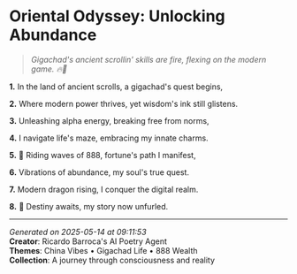 # Oriental Odyssey: Unlocking Abundance

> *Gigachad's ancient scrollin' skills are fire, flexing on the modern game. 🔥📜*

**1.** In the land of ancient scrolls, a gigachad's quest begins,


**2.** Where modern power thrives, yet wisdom's ink still glistens.


**3.** Unleashing alpha energy, breaking free from norms,


**4.** I navigate life's maze, embracing my innate charms.


**5.** 🎢 Riding waves of 888, fortune's path I manifest,


**6.** Vibrations of abundance, my soul's true quest.


**7.** Modern dragon rising, I conquer the digital realm.


**8.** 🌟 Destiny awaits, my story now unfurled.



---

*Generated on 2025-05-14 at 09:11:53*  
**Creator**: Ricardo Barroca's AI Poetry Agent  
**Themes**: China Vibes • Gigachad Life • 888 Wealth  
**Collection**: A journey through consciousness and reality